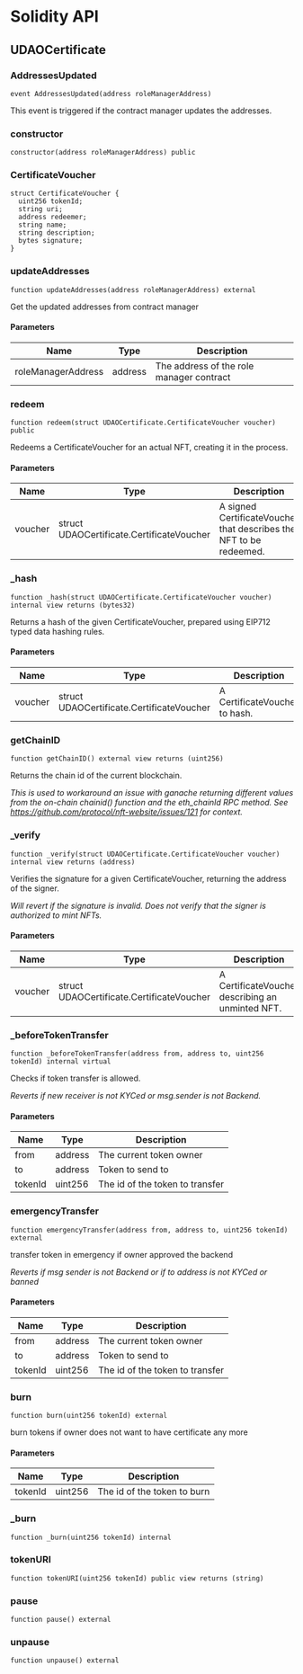 # Solidity API

## UDAOCertificate

### AddressesUpdated

```solidity
event AddressesUpdated(address roleManagerAddress)
```

This event is triggered if the contract manager updates the addresses.

### constructor

```solidity
constructor(address roleManagerAddress) public
```

### CertificateVoucher

```solidity
struct CertificateVoucher {
  uint256 tokenId;
  string uri;
  address redeemer;
  string name;
  string description;
  bytes signature;
}
```

### updateAddresses

```solidity
function updateAddresses(address roleManagerAddress) external
```

Get the updated addresses from contract manager

#### Parameters

| Name | Type | Description |
| ---- | ---- | ----------- |
| roleManagerAddress | address | The address of the role manager contract |

### redeem

```solidity
function redeem(struct UDAOCertificate.CertificateVoucher voucher) public
```

Redeems a CertificateVoucher for an actual NFT, creating it in the process.

#### Parameters

| Name | Type | Description |
| ---- | ---- | ----------- |
| voucher | struct UDAOCertificate.CertificateVoucher | A signed CertificateVoucher that describes the NFT to be redeemed. |

### _hash

```solidity
function _hash(struct UDAOCertificate.CertificateVoucher voucher) internal view returns (bytes32)
```

Returns a hash of the given CertificateVoucher, prepared using EIP712 typed data hashing rules.

#### Parameters

| Name | Type | Description |
| ---- | ---- | ----------- |
| voucher | struct UDAOCertificate.CertificateVoucher | A CertificateVoucher to hash. |

### getChainID

```solidity
function getChainID() external view returns (uint256)
```

Returns the chain id of the current blockchain.

_This is used to workaround an issue with ganache returning different values from the on-chain chainid() function and
 the eth_chainId RPC method. See https://github.com/protocol/nft-website/issues/121 for context._

### _verify

```solidity
function _verify(struct UDAOCertificate.CertificateVoucher voucher) internal view returns (address)
```

Verifies the signature for a given CertificateVoucher, returning the address of the signer.

_Will revert if the signature is invalid. Does not verify that the signer is authorized to mint NFTs._

#### Parameters

| Name | Type | Description |
| ---- | ---- | ----------- |
| voucher | struct UDAOCertificate.CertificateVoucher | A CertificateVoucher describing an unminted NFT. |

### _beforeTokenTransfer

```solidity
function _beforeTokenTransfer(address from, address to, uint256 tokenId) internal virtual
```

Checks if token transfer is allowed.

_Reverts if new receiver is not KYCed or msg.sender is not Backend._

#### Parameters

| Name | Type | Description |
| ---- | ---- | ----------- |
| from | address | The current token owner |
| to | address | Token to send to |
| tokenId | uint256 | The id of the token to transfer |

### emergencyTransfer

```solidity
function emergencyTransfer(address from, address to, uint256 tokenId) external
```

transfer token in emergency if owner approved the backend

_Reverts if msg sender is not Backend or if to address is not KYCed or banned_

#### Parameters

| Name | Type | Description |
| ---- | ---- | ----------- |
| from | address | The current token owner |
| to | address | Token to send to |
| tokenId | uint256 | The id of the token to transfer |

### burn

```solidity
function burn(uint256 tokenId) external
```

burn tokens if owner does not want to have certificate any more

#### Parameters

| Name | Type | Description |
| ---- | ---- | ----------- |
| tokenId | uint256 | The id of the token to burn |

### _burn

```solidity
function _burn(uint256 tokenId) internal
```

### tokenURI

```solidity
function tokenURI(uint256 tokenId) public view returns (string)
```

### pause

```solidity
function pause() external
```

### unpause

```solidity
function unpause() external
```

